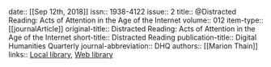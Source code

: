 date:: [[Sep 12th, 2018]]
issn:: 1938-4122
issue:: 2
title:: @Distracted Reading: Acts of Attention in the Age of the Internet
volume:: 012
item-type:: [[journalArticle]]
original-title:: Distracted Reading: Acts of Attention in the Age of the Internet
short-title:: Distracted Reading
publication-title:: Digital Humanities Quarterly
journal-abbreviation:: DHQ
authors:: [[Marion Thain]]
links:: [Local library](zotero://select/groups/2386895/items/GLPFF3JL), [Web library](https://www.zotero.org/groups/2386895/items/GLPFF3JL)
